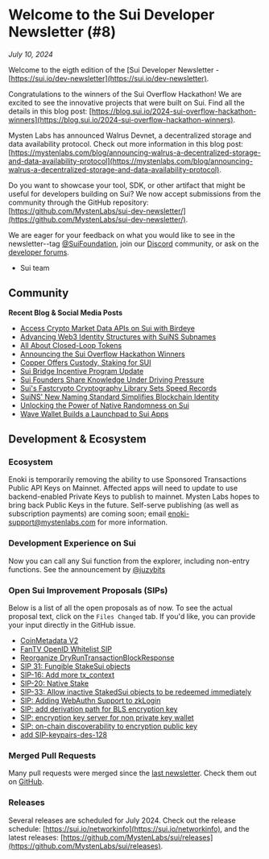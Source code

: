 # Welcome to the Sui Developer Newsletter (#8)

_July 10, 2024_

Welcome to the eigth edition of the [Sui Developer Newsletter - [https://sui.io/dev-newsletter](https://sui.io/dev-newsletter). 

Congratulations to the winners of the Sui Overflow Hackathon! We are excited to see the innovative projects that were built on Sui. Find all the details in this blog post: [https://blog.sui.io/2024-sui-overflow-hackathon-winners](https://blog.sui.io/2024-sui-overflow-hackathon-winners).

Mysten Labs has announced Walrus Devnet, a decentralized storage and data availability protocol. Check out more information in this blog post: [https://mystenlabs.com/blog/announcing-walrus-a-decentralized-storage-and-data-availability-protocol](https://mystenlabs.com/blog/announcing-walrus-a-decentralized-storage-and-data-availability-protocol).

Do you want to showcase your tool, SDK, or other artifact that might be useful for developers building on Sui? We now accept submissions from the community through the GitHub repository: [https://github.com/MystenLabs/sui-dev-newsletter/](https://github.com/MystenLabs/sui-dev-newsletter/).

We are eager for your feedback on what you would like to see in the newsletter--tag [@SuiFoundation](https://twitter.com/@SuiFoundation), join our [Discord](https://discord.gg/sui) community, or ask on the [developer forums](https://forums.sui.io/).

- Sui team

## Community

**Recent Blog & Social Media Posts**
* [Access Crypto Market Data APIs on Sui with Birdeye](https://blog.sui.io/birdeye-data-services-crypto-api-websocket/)
* [Advancing Web3 Identity Structures with SuiNS Subnames](https://blog.sui.io/suins-subnames-advance-web3-identity/)
* [All About Closed-Loop Tokens](https://blog.sui.io/closed-loop-tokens-explained/)
* [Announcing the Sui Overflow Hackathon Winners](https://blog.sui.io/2024-sui-overflow-hackathon-winners/)
* [Copper Offers Custody, Staking for SUI](https://blog.sui.io/copper-cryptocurrency-custody-staking/)
* [Sui Bridge Incentive Program Update](https://blog.sui.io/sui-bridge-incentive-program-update/)
* [Sui Founders Share Knowledge Under Driving Pressure](https://blog.sui.io/founders-red-bull-racing-simulator/)
* [Sui's Fastcrypto Cryptography Library Sets Speed Records](https://blog.sui.io/fastcrypto-speed-benchmarking/)
* [SuiNS' New Naming Standard Simplifies Blockchain Identity](https://blog.sui.io/suins-new-naming-standard/)
* [Unlocking the Power of Native Randomness on Sui](https://blog.sui.io/secure-native-randomness-testnet/)
* [Wave Wallet Builds a Launchpad to Sui Apps](https://blog.sui.io/wave-wallet-app-launchpad/)

## Development & Ecosystem

### Ecosystem

Enoki is temporarily removing the ability to use Sponsored Transactions Public API Keys on Mainnet. Affected apps will need to update to use backend-enabled Private Keys to publish to mainnet. Mysten Labs hopes to bring back Public Keys in the future. Self-serve publishing (as well as subscription payments) are coming soon; email enoki-support@mystenlabs.com for more information.

### Development Experience on Sui

Now you can call any Sui function from the explorer, including non-entry functions. See the announcement by [@juzybits](https://x.com/juzybits/status/1805581837281947923)

### Open Sui Improvement Proposals (SIPs)

Below is a list of all the open proposals as of now. To see the actual proposal text, click on the `Files Changed` tab. If you'd like, you can provide your input directly in the GitHub issue.

* [CoinMetadata V2 ](https://github.com/sui-foundation/sips/pull/22)
* [FanTV OpenID Whitelist SIP](https://github.com/sui-foundation/sips/pull/34)
* [Reorganize DryRunTransactionBlockResponse](https://github.com/sui-foundation/sips/pull/24)
* [SIP 31: Fungible StakeSui objects](https://github.com/sui-foundation/sips/pull/31)
* [SIP-16: Add more tx_context](https://github.com/sui-foundation/sips/pull/16)
* [SIP-20: Native Stake ](https://github.com/sui-foundation/sips/pull/20)
* [SIP-33: Allow inactive StakedSui objects to be redeemed immediately](https://github.com/sui-foundation/sips/pull/33)
* [SIP: Adding WebAuthn Support to zkLogin](https://github.com/sui-foundation/sips/pull/30)
* [SIP: add derivation path for BLS encryption key](https://github.com/sui-foundation/sips/pull/28)
* [SIP: encryption key server for non private key wallet](https://github.com/sui-foundation/sips/pull/27)
* [SIP: on-chain discoverability to encryption public key](https://github.com/sui-foundation/sips/pull/29)
* [add SIP-keypairs-des-128](https://github.com/sui-foundation/sips/pull/21)

### Merged Pull Requests

Many pull requests were merged since the [last newsletter](https://sui-23860326.hs-sites.com/sui-dev-newsletter-7). Check them out on [GitHub](https://github.com/search?q=is%3Apr%20-author%3Aapp%2Fsui-merge-bot%20org%3Amystenlabs%20repo%3Asui%20is%3Amerged%20merged%3A2024-06-16..2024-07-10&type=pullrequests).

### Releases

Several releases are scheduled for July 2024. Check out the release schedule: [https://sui.io/networkinfo](https://sui.io/networkinfo), and the latest releases: [https://github.com/MystenLabs/sui/releases](https://github.com/MystenLabs/sui/releases).
